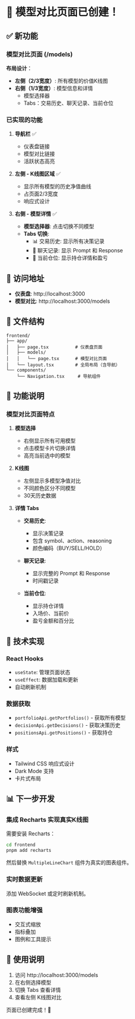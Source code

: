 # 🎉 模型对比页面已创建！

## ✅ 新功能

### 模型对比页面 (/models)

**布局设计**：
- **左侧（2/3宽度）**: 所有模型的价值K线图
- **右侧（1/3宽度）**: 模型信息和详情
  - 模型选择器
  - Tabs：交易历史、聊天记录、当前仓位

### 已实现的功能

1. **导航栏** ✅
   - 仪表盘链接
   - 模型对比链接
   - 活跃状态高亮

2. **左侧 - K线图区域** ✅
   - 显示所有模型的历史净值曲线
   - 占页面2/3宽度
   - 响应式设计

3. **右侧 - 模型详情** ✅
   - **模型选择器**: 点击切换不同模型
   - **Tabs 切换**:
     - 📊 交易历史: 显示所有决策记录
     - 💬 聊天记录: 显示 Prompt 和 Response
     - 💼 当前仓位: 显示持仓详情和盈亏

## 🚀 访问地址

- **仪表盘**: http://localhost:3000
- **模型对比**: http://localhost:3000/models

## 📝 文件结构

```
frontend/
├── app/
│   ├── page.tsx          # 仪表盘页面
│   ├── models/
│   │   └── page.tsx      # 模型对比页面
│   └── layout.tsx        # 全局布局（含导航）
└── components/
    └── Navigation.tsx     # 导航组件
```

## 🎨 功能说明

### 模型对比页面特点

1. **模型选择**
   - 右侧显示所有可用模型
   - 点击模型卡片切换详情
   - 高亮当前选中的模型

2. **K线图**
   - 左侧显示多模型净值对比
   - 不同颜色区分不同模型
   - 30天历史数据

3. **详情 Tabs**
   - **交易历史**: 
     - 显示决策记录
     - 包含 symbol、action、reasoning
     - 颜色编码（BUY/SELL/HOLD）
   
   - **聊天记录**:
     - 显示完整的 Prompt 和 Response
     - 时间戳记录
   
   - **当前仓位**:
     - 显示持仓详情
     - 入场价、当前价
     - 盈亏金额和百分比

## 🔧 技术实现

### React Hooks

- `useState`: 管理页面状态
- `useEffect`: 数据加载和更新
- 自动刷新机制

### 数据获取

- `portfolioApi.getPortfolios()` - 获取所有模型
- `decisionApi.getDecisions()` - 获取决策历史
- `positionsApi.getPositions()` - 获取持仓

### 样式

- Tailwind CSS 响应式设计
- Dark Mode 支持
- 卡片式布局

## 📊 下一步开发

### 集成 Recharts 实现真实K线图

需要安装 Recharts：
```bash
cd frontend
pnpm add recharts
```

然后替换 `MultipleLineChart` 组件为真实的图表组件。

### 实时数据更新

添加 WebSocket 或定时刷新机制。

### 图表功能增强

- 交互式缩放
- 指标叠加
- 图例和工具提示

## 🎯 使用说明

1. 访问 http://localhost:3000/models
2. 在右侧选择模型
3. 切换 Tabs 查看详情
4. 查看左侧 K线图对比

页面已创建完成！🚀


